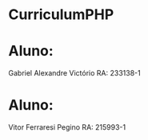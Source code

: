 # CurriculumPHP

# Aluno: 
Gabriel Alexandre Victório
RA: 233138-1

# Aluno: 
Vitor Ferraresi Pegino
RA: 215993-1
